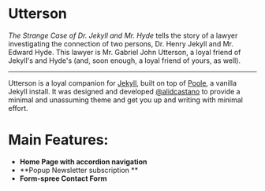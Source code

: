 # Utterson

*The Strange Case of Dr. Jekyll and Mr. Hyde* tells the story of a lawyer investigating the connection of two persons, Dr. Henry Jekyll and Mr. Edward Hyde. This lawyer is Mr. Gabriel John Utterson, a loyal friend of Jekyll's and Hyde's (and, soon enough, a loyal friend of yours, as well).

---

Utterson is a loyal companion for [Jekyll](http://jekyllrb.com), built on top of [Poole](https://github.com/poole/poole), a vanilla Jekyll install. It was designed and developed [@alidcastano](https://twitter.com/alidcastano) to provide a minimal and unassuming theme and get you up and writing with minimal effort. 

# Main Features: 
* **Home Page with accordion navigation**
* **Popup Newsletter subscription ** 
* **Form-spree Contact Form** 